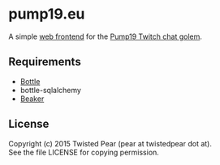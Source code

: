 # pump19.eu
A simple [web frontend](http://pump19.eu) for the [Pump19 Twitch chat golem](https://github.com/TwistedPear-AT/pump19).

## Requirements
- [Bottle](http://bottlepy.org/)
- bottle-sqlalchemy
- [Beaker](https://github.com/bbangert/beaker)

## License ##
Copyright (c) 2015 Twisted Pear (pear at twistedpear dot at).  
See the file LICENSE for copying permission.
